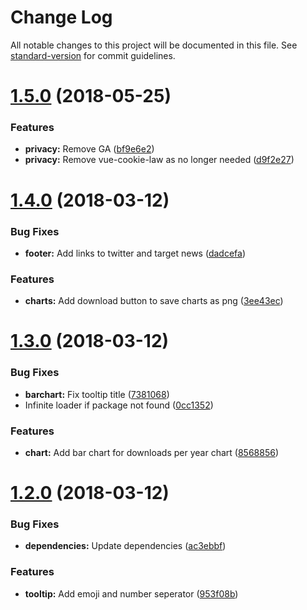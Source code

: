 # Change Log

All notable changes to this project will be documented in this file. See [standard-version](https://github.com/conventional-changelog/standard-version) for commit guidelines.

<a name="1.5.0"></a>
# [1.5.0](https://github.com/apertureless/npm-stats/compare/v1.4.0...v1.5.0) (2018-05-25)


### Features

* **privacy:** Remove GA ([bf9e6e2](https://github.com/apertureless/npm-stats/commit/bf9e6e2))
* **privacy:** Remove vue-cookie-law as no longer needed ([d9f2e27](https://github.com/apertureless/npm-stats/commit/d9f2e27))



<a name="1.4.0"></a>
# [1.4.0](https://github.com/apertureless/npm-stats/compare/v1.3.0...v1.4.0) (2018-03-12)


### Bug Fixes

* **footer:** Add links to twitter and target news ([dadcefa](https://github.com/apertureless/npm-stats/commit/dadcefa))


### Features

* **charts:** Add download button to save charts as png ([3ee43ec](https://github.com/apertureless/npm-stats/commit/3ee43ec))



<a name="1.3.0"></a>
# [1.3.0](https://github.com/apertureless/npm-stats/compare/v1.2.0...v1.3.0) (2018-03-12)


### Bug Fixes

* **barchart:** Fix tooltip title ([7381068](https://github.com/apertureless/npm-stats/commit/7381068))
* Infinite loader if package not found ([0cc1352](https://github.com/apertureless/npm-stats/commit/0cc1352))


### Features

* **chart:** Add bar chart for downloads per year chart ([8568856](https://github.com/apertureless/npm-stats/commit/8568856))



<a name="1.2.0"></a>
# [1.2.0](https://github.com/apertureless/npm-stats/compare/v1.1.0...v1.2.0) (2018-03-12)


### Bug Fixes

* **dependencies:** Update dependencies ([ac3ebbf](https://github.com/apertureless/npm-stats/commit/ac3ebbf))


### Features

* **tooltip:** Add emoji and number seperator ([953f08b](https://github.com/apertureless/npm-stats/commit/953f08b))
